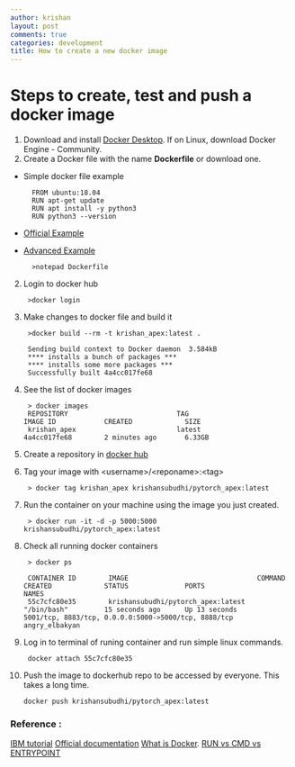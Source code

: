 ```yaml
---
author: krishan
layout: post
comments: true
categories: development
title: How to create a new docker image
---
```


# Steps to create, test and push a docker image

1. Download and install [Docker Desktop](https://docker.com/get-started). If on Linux, download Docker Engine - Community.
2. Create a Docker file with the name **Dockerfile** or download one.

* Simple docker file example

        FROM ubuntu:18.04
        RUN apt-get update
        RUN apt install -y python3
        RUN python3 --version

* [Official Example](https://hub.docker.com/_/python)

* [Advanced Example](https://github.com/krishansubudhi/gendered-pronoun-resolution/blob/master/dockerfiles/Dockerfile)
    
        >notepad Dockerfile

2. Login to docker hub

        >docker login

3. Make changes to docker file and build it

        >docker build --rm -t krishan_apex:latest .
        
        Sending build context to Docker daemon  3.584kB
        **** installs a bunch of packages ***
        **** installs some more packages ***
        Successfully built 4a4cc017fe68

4. See the list of docker images

        > docker images
        REPOSITORY                           TAG                                        IMAGE ID            CREATED             SIZE
        krishan_apex                         latest                                     4a4cc017fe68        2 minutes ago       6.33GB


5. Create a repository in [docker hub](https://hub.docker.com/)

6. Tag your image with \<username\>/\<reponame\>:\<tag\>
    
        > docker tag krishan_apex krishansubudhi/pytorch_apex:latest

7. Run the container on your machine using the image you just created.

        > docker run -it -d -p 5000:5000  krishansubudhi/pytorch_apex:latest

8. Check all running docker containers

        > docker ps
        
        CONTAINER ID        IMAGE                                COMMAND             CREATED             STATUS              PORTS                                                  NAMES
        55c7cfc80e35        krishansubudhi/pytorch_apex:latest   "/bin/bash"         15 seconds ago      Up 13 seconds       5001/tcp, 8883/tcp, 0.0.0.0:5000->5000/tcp, 8888/tcp   angry_elbakyan


9. Log in to terminal of runing container and run simple linux commands. 
        
        docker attach 55c7cfc80e35

10. Push the image to dockerhub repo to be accessed by everyone. This takes a long time.
        
        docker push krishansubudhi/pytorch_apex:latest

### Reference : 

[IBM tutorial](https://developer.ibm.com/tutorials/accessing-dockerhub-repos-in-iks/)
[Official documentation](https://docs.docker.com/docker-hub/)
[What is Docker](https://djangostars.com/blog/what-is-docker-and-how-to-use-it-with-python/).
[RUN vs CMD vs ENTRYPOINT](https://goinbigdata.com/docker-run-vs-cmd-vs-entrypoint/)


